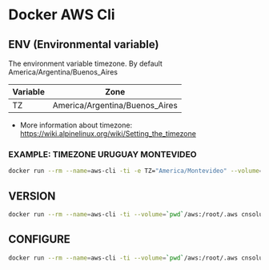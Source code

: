 # Docker AWS Cli

## ENV (Environmental variable)
The environment variable timezone. By default America/Argentina/Buenos_Aires

| Variable | Zone |
| ------------- | ------------- |
| TZ  | America/Argentina/Buenos_Aires  |

* More information about timezone: https://wiki.alpinelinux.org/wiki/Setting_the_timezone

### EXAMPLE: TIMEZONE URUGUAY MONTEVIDEO
```bash
docker run --rm --name=aws-cli -ti -e TZ="America/Montevideo" --volume=`pwd`/aws:/root/.aws cnsoluciones/aws-cli:1.18.36 aws --version
```

## VERSION
```bash
docker run --rm --name=aws-cli -ti --volume=`pwd`/aws:/root/.aws cnsoluciones/aws-cli:1.18.36 aws --version
```
## CONFIGURE
```bash
docker run --rm --name=aws-cli -ti --volume=`pwd`/aws:/root/.aws cnsoluciones/aws-cli:1.18.36 aws configure
```

